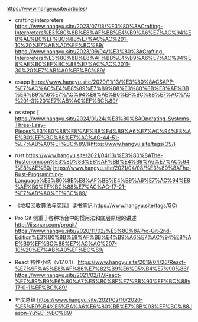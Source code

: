 https://www.hangyu.site/articles/

- crafting interpreters
  https://www.hangyu.site/2023/07/18/%E3%80%8ACrafting-Interpreters%E3%80%8B%E8%AF%BB%E4%B9%A6%E7%AC%94%E8%AE%B0%EF%BC%88%E7%AC%AC%201-10%20%E7%AB%A0%EF%BC%89/
  https://www.hangyu.site/2023/09/04/%E3%80%8ACrafting-Interpreters%E3%80%8B%E8%AF%BB%E4%B9%A6%E7%AC%94%E8%AE%B0%EF%BC%88%E7%AC%AC%2011-30%20%E7%AB%A0%EF%BC%89/

- csapp
  https://www.hangyu.site/2020/11/13/%E3%80%8ACSAPP-%E7%AC%AC%E4%B8%89%E7%89%88%E3%80%8B%E8%AF%BB%E4%B9%A6%E7%AC%94%E8%AE%B0%EF%BC%88%E7%AC%AC%201-3%20%E7%AB%A0%EF%BC%89/

- os steps
  [ https://www.hangyu.site/2024/01/24/%E3%80%8AOperating-Systems-Three-Easy-Pieces%E3%80%8B%E8%AF%BB%E4%B9%A6%E7%AC%94%E8%AE%B0%EF%BC%88%E7%AC%AC-44-51-%E7%AB%A0%EF%BC%89/](https://www.hangyu.site/tags/OS/)
- rust
  https://www.hangyu.site/2021/04/13/%E3%80%8AThe-Rustonomicon%E3%80%8B%E8%AF%BB%E4%B9%A6%E7%AC%94%E8%AE%B0/
  https://www.hangyu.site/2021/04/08/%E3%80%8AThe-Rust-Programming-Language%E3%80%8B%E8%AF%BB%E4%B9%A6%E7%AC%94%E8%AE%B0%EF%BC%88%E7%AC%AC-17-21-%E7%AB%A0%EF%BC%89/

- 《垃圾回收算法与实现》读书笔记
  https://www.hangyu.site/tags/GC/

- Pro Git
  侧重于各种场合中的惯用法和底层原理的讲述
  http://iissnan.com/progit/
  https://www.hangyu.site/2020/11/02/%E3%80%8APro-Git-2nd-Edition%E3%80%8B%E8%AF%BB%E4%B9%A6%E7%AC%94%E8%AE%B0%EF%BC%88%E7%AC%AC%207-10%20%E7%AB%A0%EF%BC%89/

- React 特性小结（v17.0.1）
  https://www.hangyu.site/2019/04/26/React-%E7%9F%A5%E8%AF%86%E7%82%B9%E6%95%B4%E7%90%86/
  https://www.hangyu.site/2021/02/17/React-%E7%89%B9%E6%80%A7%E5%B0%8F%E7%BB%93%EF%BC%88v17-0-1%EF%BC%89/

- 年度总结
  https://www.hangyu.site/2021/02/10/2020-%E5%B9%B4%E5%BA%A6%E6%80%BB%E7%BB%93%EF%BC%88Jason-Yu%EF%BC%89/
